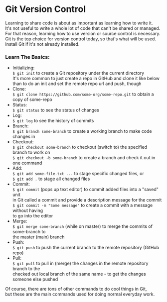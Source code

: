 # Git Version Control  
Learning to share code is about as important as learning how to write it.  
It's not useful to write a whole lot of code that can't be shared or managed.  
For that reason, learning how to use version or source control is necessary.  
Git is the top choice for version control today, so that's what will be used.  
Install Git if it's not already installed.  

### Learn The Basics:
- Initializing:  
  `$ git init` to create a Git repository under the current directory  
  It's more common to just create a repo in GitHub and clone it like below  
  than to do an init and set the remote repo url and push, though
- Clone:  
  `$ git clone https://github.com/some-org/some-repo.git` to obtain a copy of some-repo
- Status:  
  `$ git status` to see the status of changes
- Log:  
  `$ git log` to see the history of commits
- Branch:  
  `$ git branch some-branch` to create a working branch to make code changes in
- Checkout:  
  `$ git checkout some-branch` to checkout (switch to) the specified branch to work on  
  `$ git checkout -b some-branch` to create a branch and check it out in one command
- Add:  
  `$ git add some-file.txt ...` to stage specific changed files, or  
  `$ git add .` to stage all changed files
- Commit:  
  `$ git commit` (pops up text editor) to commit added files into a "saved" unit  
  in Git called a commit and provide a description message for the commit  
  `$ git commit -m "Some message"` to create a commit with a message without having  
  to go into the editor
- Merge:  
  `$ git merge some-branch` (while on master) to merge the commits of some-branch to  
  the master (main) branch
- Push:  
  `$ git push` to push the current branch to the remote repository (GitHub repo)
- Pull:  
  `$ git pull` to pull in (merge) the changes in the remote repository branch to the  
  checked out local branch of the same name - to get the changes someone else pushed  

Of course, there are tons of other commands to do cool things in Git,  
but these are the main commands used for doing normal everyday work.

